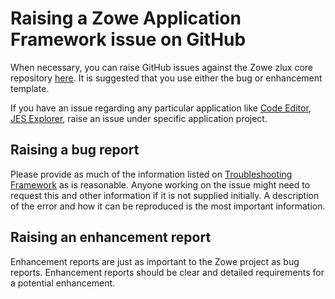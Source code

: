 # Raising a Zowe Application Framework issue on GitHub

When necessary, you can raise GitHub issues against the Zowe zlux core repository [here](https://github.com/zowe/zlux/issues). It is suggested that you use either the bug or enhancement template.

If you have an issue regarding any particular application like [Code Editor](https://github.com/zowe/zlux-editor/issues), [JES Explorer](https://github.com/zowe/explorer-jes/issues), raise an issue under specific application project.

## Raising a bug report

Please provide as much of the information listed on [Troubleshooting Framework](app-troubleshoot.md) as is reasonable. Anyone working on the issue might need to request this and other information if it is not supplied initially. A description of the error and how it can be reproduced is the most important information.

## Raising an enhancement report

Enhancement reports are just as important to the Zowe project as bug reports. Enhancement reports should be clear and detailed requirements for a potential enhancement.